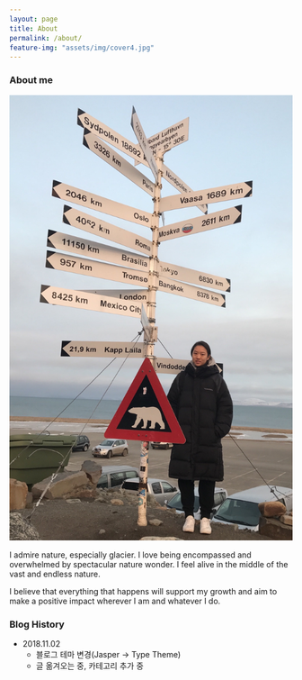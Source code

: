 ```yaml
---
layout: page
title: About
permalink: /about/
feature-img: "assets/img/cover4.jpg"
---
```

### About me

![Oct, 2017 in Longyearbyen, Svalbard.](/assets/img/about_me_profile.jpg)

I admire nature, especially glacier. I love being encompassed and overwhelmed by spectacular nature wonder. I feel alive in the middle of the vast and endless nature.

I believe that everything that happens will support my growth and aim to make a positive impact wherever I am and whatever I do.


### Blog History
- 2018.11.02
  - 블로그 테마 변경(Jasper -> Type Theme)
  - 글 옮겨오는 중, 카테고리 추가 중
